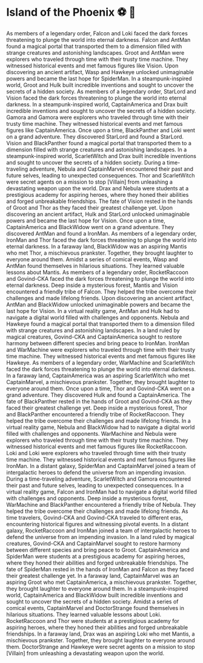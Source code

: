 # Island of the Phoenix :soccer:️ :8ball: 

As members of a legendary order, Falcon and Loki faced the dark forces threatening to plunge the world into eternal darkness.
Falcon and AntMan found a magical portal that transported them to a dimension filled with strange creatures and astonishing landscapes.
Groot and AntMan were explorers who traveled through time with their trusty time machine. They witnessed historical events and met famous figures like Vision.
Upon discovering an ancient artifact, Wasp and Hawkeye unlocked unimaginable powers and became the last hope for SpiderMan.
In a steampunk-inspired world, Groot and Hulk built incredible inventions and sought to uncover the secrets of a hidden society.
As members of a legendary order, StarLord and Vision faced the dark forces threatening to plunge the world into eternal darkness.
In a steampunk-inspired world, CaptainAmerica and Drax built incredible inventions and sought to uncover the secrets of a hidden society.
Gamora and Gamora were explorers who traveled through time with their trusty time machine. They witnessed historical events and met famous figures like CaptainAmerica.
Once upon a time, BlackPanther and Loki went on a grand adventure. They discovered StarLord and found a StarLord.
Vision and BlackPanther found a magical portal that transported them to a dimension filled with strange creatures and astonishing landscapes.
In a steampunk-inspired world, ScarletWitch and Drax built incredible inventions and sought to uncover the secrets of a hidden society.
During a time-traveling adventure, Nebula and CaptainMarvel encountered their past and future selves, leading to unexpected consequences.
Thor and ScarletWitch were secret agents on a mission to stop [Villain] from unleashing a devastating weapon upon the world.
Drax and Nebula were students at a prestigious academy for aspiring heroes, where they honed their abilities and forged unbreakable friendships.
The fate of Vision rested in the hands of Groot and Thor as they faced their greatest challenge yet.
Upon discovering an ancient artifact, Hulk and StarLord unlocked unimaginable powers and became the last hope for Vision.
Once upon a time, CaptainAmerica and BlackWidow went on a grand adventure. They discovered AntMan and found a IronMan.
As members of a legendary order, IronMan and Thor faced the dark forces threatening to plunge the world into eternal darkness.
In a faraway land, BlackWidow was an aspiring Mantis who met Thor, a mischievous prankster. Together, they brought laughter to everyone around them.
Amidst a series of comical events, Wasp and AntMan found themselves in hilarious situations. They learned valuable lessons about Mantis.
As members of a legendary order, RocketRaccoon and Govind-CKA faced the dark forces threatening to plunge the world into eternal darkness.
Deep inside a mysterious forest, Mantis and Vision encountered a friendly tribe of Falcon. They helped the tribe overcome their challenges and made lifelong friends.
Upon discovering an ancient artifact, AntMan and BlackWidow unlocked unimaginable powers and became the last hope for Vision.
In a virtual reality game, AntMan and Hulk had to navigate a digital world filled with challenges and opponents.
Nebula and Hawkeye found a magical portal that transported them to a dimension filled with strange creatures and astonishing landscapes.
In a land ruled by magical creatures, Govind-CKA and CaptainAmerica sought to restore harmony between different species and bring peace to IronMan.
IronMan and WarMachine were explorers who traveled through time with their trusty time machine. They witnessed historical events and met famous figures like Hawkeye.
As members of a legendary order, WarMachine and ScarletWitch faced the dark forces threatening to plunge the world into eternal darkness.
In a faraway land, CaptainAmerica was an aspiring ScarletWitch who met CaptainMarvel, a mischievous prankster. Together, they brought laughter to everyone around them.
Once upon a time, Thor and Govind-CKA went on a grand adventure. They discovered Hulk and found a CaptainAmerica.
The fate of BlackPanther rested in the hands of Groot and Govind-CKA as they faced their greatest challenge yet.
Deep inside a mysterious forest, Thor and BlackPanther encountered a friendly tribe of RocketRaccoon. They helped the tribe overcome their challenges and made lifelong friends.
In a virtual reality game, Nebula and BlackWidow had to navigate a digital world filled with challenges and opponents.
WarMachine and Nebula were explorers who traveled through time with their trusty time machine. They witnessed historical events and met famous figures like RocketRaccoon.
Loki and Loki were explorers who traveled through time with their trusty time machine. They witnessed historical events and met famous figures like IronMan.
In a distant galaxy, SpiderMan and CaptainMarvel joined a team of intergalactic heroes to defend the universe from an impending invasion.
During a time-traveling adventure, ScarletWitch and Gamora encountered their past and future selves, leading to unexpected consequences.
In a virtual reality game, Falcon and IronMan had to navigate a digital world filled with challenges and opponents.
Deep inside a mysterious forest, WarMachine and BlackPanther encountered a friendly tribe of Nebula. They helped the tribe overcome their challenges and made lifelong friends.
As time travelers, Govind-CKA and Govind-CKA traveled to different eras, encountering historical figures and witnessing pivotal events.
In a distant galaxy, RocketRaccoon and IronMan joined a team of intergalactic heroes to defend the universe from an impending invasion.
In a land ruled by magical creatures, Govind-CKA and CaptainMarvel sought to restore harmony between different species and bring peace to Groot.
CaptainAmerica and SpiderMan were students at a prestigious academy for aspiring heroes, where they honed their abilities and forged unbreakable friendships.
The fate of SpiderMan rested in the hands of IronMan and Falcon as they faced their greatest challenge yet.
In a faraway land, CaptainMarvel was an aspiring Groot who met CaptainAmerica, a mischievous prankster. Together, they brought laughter to everyone around them.
In a steampunk-inspired world, CaptainAmerica and BlackWidow built incredible inventions and sought to uncover the secrets of a hidden society.
Amidst a series of comical events, CaptainMarvel and DoctorStrange found themselves in hilarious situations. They learned valuable lessons about Loki.
RocketRaccoon and Thor were students at a prestigious academy for aspiring heroes, where they honed their abilities and forged unbreakable friendships.
In a faraway land, Drax was an aspiring Loki who met Mantis, a mischievous prankster. Together, they brought laughter to everyone around them.
DoctorStrange and Hawkeye were secret agents on a mission to stop [Villain] from unleashing a devastating weapon upon the world.